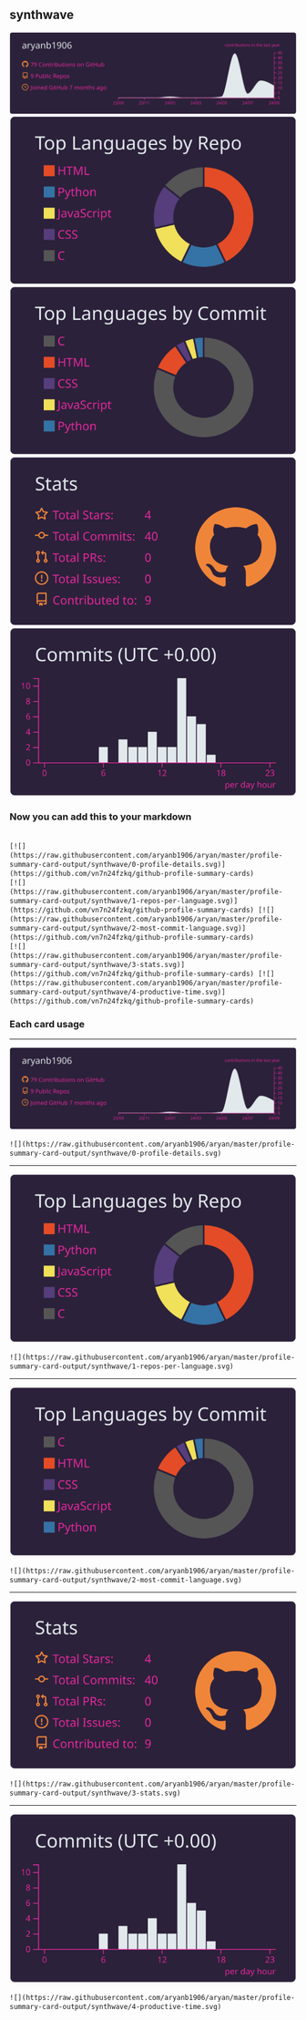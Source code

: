 ## synthwave

[![](./0-profile-details.svg)](https://github.com/vn7n24fzkq/github-profile-summary-cards)
[![](./1-repos-per-language.svg)](https://github.com/vn7n24fzkq/github-profile-summary-cards) [![](./2-most-commit-language.svg)](https://github.com/vn7n24fzkq/github-profile-summary-cards)
[![](./3-stats.svg)](https://github.com/vn7n24fzkq/github-profile-summary-cards) [![](./4-productive-time.svg)](https://github.com/vn7n24fzkq/github-profile-summary-cards)
### Now you can add this to your markdown
```

[![](https://raw.githubusercontent.com/aryanb1906/aryan/master/profile-summary-card-output/synthwave/0-profile-details.svg)](https://github.com/vn7n24fzkq/github-profile-summary-cards)
[![](https://raw.githubusercontent.com/aryanb1906/aryan/master/profile-summary-card-output/synthwave/1-repos-per-language.svg)](https://github.com/vn7n24fzkq/github-profile-summary-cards) [![](https://raw.githubusercontent.com/aryanb1906/aryan/master/profile-summary-card-output/synthwave/2-most-commit-language.svg)](https://github.com/vn7n24fzkq/github-profile-summary-cards)
[![](https://raw.githubusercontent.com/aryanb1906/aryan/master/profile-summary-card-output/synthwave/3-stats.svg)](https://github.com/vn7n24fzkq/github-profile-summary-cards) [![](https://raw.githubusercontent.com/aryanb1906/aryan/master/profile-summary-card-output/synthwave/4-productive-time.svg)](https://github.com/vn7n24fzkq/github-profile-summary-cards)

```

### Each card usage
---

![](./0-profile-details.svg)

```
![](https://raw.githubusercontent.com/aryanb1906/aryan/master/profile-summary-card-output/synthwave/0-profile-details.svg)
```

    

---

![](./1-repos-per-language.svg)

```
![](https://raw.githubusercontent.com/aryanb1906/aryan/master/profile-summary-card-output/synthwave/1-repos-per-language.svg)
```

    

---

![](./2-most-commit-language.svg)

```
![](https://raw.githubusercontent.com/aryanb1906/aryan/master/profile-summary-card-output/synthwave/2-most-commit-language.svg)
```

    

---

![](./3-stats.svg)

```
![](https://raw.githubusercontent.com/aryanb1906/aryan/master/profile-summary-card-output/synthwave/3-stats.svg)
```

    

---

![](./4-productive-time.svg)

```
![](https://raw.githubusercontent.com/aryanb1906/aryan/master/profile-summary-card-output/synthwave/4-productive-time.svg)
```

    
